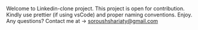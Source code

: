 Welcome to Linkedin-clone project.
This project is open for contribution.
Kindly use prettier (if using vsCode) and proper naming conventions.
Enjoy.
Any questions?
Contact me at -> soroushshariaty@gmail.com

